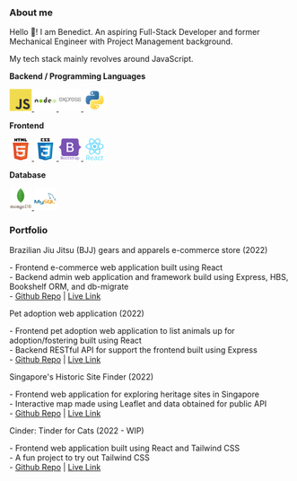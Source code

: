 <h3>About me</h3>
<p align="left">Hello 👋! I am Benedict. An aspiring Full-Stack Developer and former Mechanical Engineer with Project Management background.</p>

<p align="left">My tech stack mainly revolves around JavaScript.</p>

<p align="left"><strong>Backend / Programming Languages</strong></p>
    <a href="https://developer.mozilla.org/en-US/docs/Web/JavaScript" target="_blank" rel="noreferrer"> 
        <img src="https://raw.githubusercontent.com/devicons/devicon/master/icons/javascript/javascript-original.svg" alt="javascript" width="40" height="40" /> </a>
    <a href="https://nodejs.org" target="_blank" rel="noreferrer">
        <img src="https://raw.githubusercontent.com/devicons/devicon/master/icons/nodejs/nodejs-original-wordmark.svg" alt="nodejs" width="40" height="40" /> </a>
    <a href="https://expressjs.com" target="_blank" rel="noreferrer">
        <img src="https://raw.githubusercontent.com/devicons/devicon/master/icons/express/express-original-wordmark.svg" alt="express" width="40" height="40" /> </a> 
    <a href="https://www.python.org" target="_blank" rel="noreferrer"> 
        <img src="https://raw.githubusercontent.com/devicons/devicon/master/icons/python/python-original.svg" alt="python" width="40" height="40" /> </a>

<p align="left"><strong>Frontend</strong></p>
    <a href="https://www.w3.org/html/" target="_blank" rel="noreferrer"> 
        <img src="https://raw.githubusercontent.com/devicons/devicon/master/icons/html5/html5-original-wordmark.svg" alt="html5" width="40" height="40" /> </a>
    <a href="https://www.w3schools.com/css/" target="_blank" rel="noreferrer"> 
        <img src="https://raw.githubusercontent.com/devicons/devicon/master/icons/css3/css3-original-wordmark.svg" alt="css3" width="40" height="40" /> </a>
    <a href="https://getbootstrap.com" target="_blank" rel="noreferrer"> 
        <img src="https://raw.githubusercontent.com/devicons/devicon/master/icons/bootstrap/bootstrap-plain-wordmark.svg" alt="bootstrap" width="40" height="40"/> </a>
    <a href="https://reactjs.org/" target="_blank" rel="noreferrer">
        <img src="https://raw.githubusercontent.com/devicons/devicon/master/icons/react/react-original-wordmark.svg" alt="react" width="40" height="40" /> </a>

<p align="left"><strong>Database</strong></p>
  <a href="https://www.mongodb.com/" target="_blank"
        rel="noreferrer"> <img
            src="https://raw.githubusercontent.com/devicons/devicon/master/icons/mongodb/mongodb-original-wordmark.svg"
            alt="mongodb" width="40" height="40" /> </a> <a href="https://www.mysql.com/" target="_blank"
        rel="noreferrer"> <img
            src="https://raw.githubusercontent.com/devicons/devicon/master/icons/mysql/mysql-original-wordmark.svg"
            alt="mysql" width="40" height="40" /> </a>

<h3>Portfolio</h3>
<p align="left">Brazilian Jiu Jitsu (BJJ) gears and apparels e-commerce store (2022)</p>
<p>
- Frontend e-commerce web application built using React<br/>
- Backend admin web application and framework build using Express, HBS, Bookshelf ORM, and db-migrate<br/>
- <a href="https://github.com/nanometre/bjj-ecommerce-tgc-proj3-react">Github Repo</a> | <a href="https://grapple-gears.netlify.app/">Live Link</a>
<p/>

<p align="left">Pet adoption web application (2022)</p>
<p>
- Frontend pet adoption web application to list animals up for adoption/fostering built using React<br/>
- Backend RESTful API for support the frontend built using Express<br/>
- <a href="https://github.com/nanometre/pet-adoption-tgc-proj2-react">Github Repo</a> | <a href="https://paw-pals.netlify.app/">Live Link</a>
<p/>

<p align="left">Singapore's Historic Site Finder (2022)</p>
<p>
- Frontend web application for exploring heritage sites in Singapore<br/>
- Interactive map made using Leaflet and data obtained for public API<br/>
- <a href="https://github.com/nanometre/historic-site-finder-tgc-proj1">Github Repo</a> | <a href="https://nanometre.github.io/historic-site-finder-tgc-proj1/#">Live Link</a>
<p/>

<p align="left">Cinder: Tinder for Cats (2022 - WIP)</p>
<p>
- Frontend web application built using React and Tailwind CSS<br/>
- A fun project to try out Tailwind CSS<br/>
- <a href="https://github.com/nanometre/cinder-for-cats">Github Repo</a> | <a href="https://cinder4cats.netlify.app/">Live Link</a>
</p>
